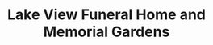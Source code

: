 ---
title: "Lake View Funeral Home and Memorial Gardens"
url: /fairview-heights/lake-view-funeral-home-and-memorial-gardens/
shop: funeral directors
---